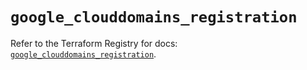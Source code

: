 # `google_clouddomains_registration`

Refer to the Terraform Registry for docs: [`google_clouddomains_registration`](https://registry.terraform.io/providers/hashicorp/google/6.33.0/docs/resources/clouddomains_registration).

